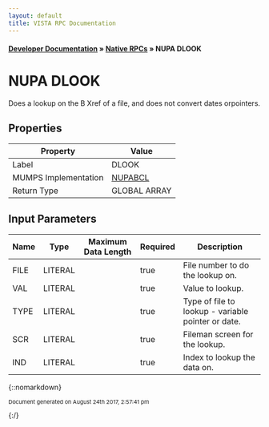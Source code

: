 ```yaml
---
layout: default
title: VISTA RPC Documentation
---
```


#### [Developer Documentation](../index) &#187; [Native RPCs](TableOfContents) &#187; NUPA DLOOK<br/>
# NUPA DLOOK

Does a lookup on the B Xref of a file, and does not convert dates orpointers.

## Properties

Property | Value
--- | ---
Label | DLOOK
MUMPS Implementation | [NUPABCL](http://code.osehra.org/dox/Routine_NUPABCL_source.html)
Return Type | GLOBAL ARRAY


## Input Parameters

Name | Type | Maximum Data Length | Required | Description
--- | --- | --- | --- | ---
FILE | LITERAL |  | true | File number to do the lookup on.
VAL | LITERAL |  | true | Value to lookup.
TYPE | LITERAL |  | true | Type of file to lookup - variable pointer or date.
SCR | LITERAL |  | true | Fileman screen for the lookup.
IND | LITERAL |  | true | Index to lookup the data on.



{::nomarkdown} <br/><p style="font-size: 11px">Document generated on August 24th 2017, 2:57:41 pm</p>{:/}